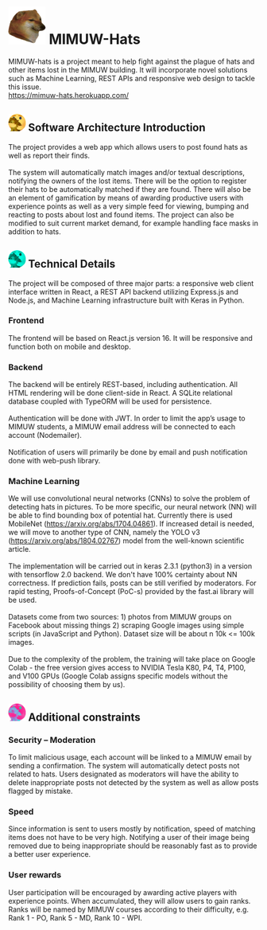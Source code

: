 <img src="client/public/android-chrome-384x384.png" width="75" height="75" /> MIMUW-Hats
=======
MIMUW-hats is a project meant to help fight against the plague of hats and other items lost in the MIMUW building. It will incorporate novel solutions such as Machine Learning, REST APIs and responsive web design to tackle this issue.
<br>
https://mimuw-hats.herokuapp.com/
## <img src="client/public/images/sumport.png" width="35" height="35" /> Software Architecture Introduction

The project provides a web app which allows users to post found hats as well as report their finds. <br> <br> The system will automatically match images and/or textual descriptions, notifying the owners of the lost items. There will be the option to register their hats to be automatically matched if they are found. There will also be an element of gamification by means of awarding productive users with experience points as well as a very simple feed for viewing, bumping and reacting to posts about lost and found items. The project can also be modified to suit current market demand, for example handling face masks in addition to hats.

## <img src="client/public/images/sumport_2.png" width="35" height="35" /> Technical Details

The project will be composed of three major parts: a responsive web client interface written in React, a REST API backend utilizing Express.js and Node.js, and Machine Learning infrastructure built with Keras in Python.

### Frontend
The frontend will be based on React.js version 16. It will be responsive and function both on mobile and desktop.

### Backend
The backend will be entirely REST-based, including authentication. All HTML rendering will be done client-side in React. A SQLite relational database coupled with TypeORM will be used for persistence.
<br> <br>
Authentication will be done with JWT. In order to limit the app’s usage to MIMUW students, a MIMUW email address will be connected to each account (Nodemailer).
<br> <br>
Notification of users will primarily be done by email and push notification done with web-push library.

### Machine Learning
We will use convolutional neural networks (CNNs) to solve the problem of detecting hats in pictures. To be more specific, our neural network (NN) will be able to find bounding box of potential hat. Currently there is used MobileNet (https://arxiv.org/abs/1704.04861). If increased detail is needed, we will move to another type of CNN, namely the YOLO v3 (https://arxiv.org/abs/1804.02767) model from the well-known scientific article. 
<br> <br>
The implementation will be carried out in keras 2.3.1 (python3) in a version with tensorflow 2.0 backend. We don't have 100% certainty about NN correctness. If prediction fails, posts can be still verified by moderators.
For rapid testing, Proofs-of-Concept (PoC-s) provided by the fast.ai
library will be used.
<br> <br>
Datasets come from two sources: 1) photos from MIMUW groups on
Facebook about missing things 2) scraping Google images using simple
scripts (in JavaScript and Python). Dataset size will be about n 10k <=
100k images.
<br> <br>
Due to the complexity of the problem, the training will take place on
Google Colab - the free version gives access to NVIDIA Tesla K80, P4,
T4, P100, and V100 GPUs (Google Colab assigns specific models
without the possibility of choosing them by us).


## <img src="client/public/images/sumport_3.png" width="35" height="35" /> Additional constraints

### Security – Moderation
To limit malicious usage, each account will be linked to a MIMUW email
by sending a confirmation. The system will automatically detect posts not
related to hats. Users designated as moderators will have the ability to
delete inappropriate posts not detected by the system as well as allow
posts flagged by mistake.
### Speed
Since information is sent to users mostly by notification, speed of
matching items does not have to be very high. Notifying a user of their
image being removed due to being inappropriate should be reasonably
fast as to provide a better user experience.
### User rewards
User participation will be encouraged by awarding active players with
experience points. When accumulated, they will allow users to gain
ranks. Ranks will be named by MIMUW courses according to their
difficulty, e.g. Rank 1 - PO, Rank 5 - MD, Rank 10 - WPI.
